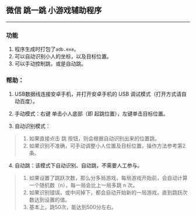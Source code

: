 ## 微信 跳一跳 小游戏辅助程序

---

### 功能
1. 程序生成时打包了`adb.exe`。
2. 可以自动识别小人的坐标，以及目标位置。
3. 可以手动控制跳，或是自动跳。


### 帮助：

1. USB数据线连接安卓手机，并打开安卓手机的 USB 调试模式（打开方式请自动百度）。

2. 手动模式：右键 单击小人底部（即 起跳位置），左键单击目标位置。

3. 自动识别模式：
> 1. 如果直接点击 跳 按钮，则会根据自动识别出来的位置跳。
> 2. 如果识别不准确，可手动调整小人位置及目标位置，操作方法参考第2条。

4. 自动跳：该模式下自动识别、自动跳，不需要人工参与。
> 1. 如果设置了跳跃次数，那么分多局游戏，每局游戏开始前，会自动计算一个随机数（n），每一局会比上一局多跳 n 次。
> 2. 如果识别错误，或中间掉下，都会自动开始新的一局游戏，直到跳跃次数达到设置的值。
> 3. 基本上，跳50次，能达到500分左右。

